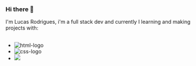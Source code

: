 ### Hi there 👋
I'm Lucas Rodrigues, i'm a full stack dev and currently I learning and making projects with:
<br>
<br>
-	<img src= "https://img.shields.io/badge/HTML5-E34F26?style=for-the-badge&logo=html5&logoColor=white" alt= "html-logo" />
- <img src= "https://img.shields.io/badge/CSS3-1572B6?style=for-the-badge&logo=css3&logoColor=white" alt= "css-logo" />
- <img src= "https://img.shields.io/badge/JavaScript-F7DF1E?style=for-the-badge&logo=javascript&logoColor=black" />
